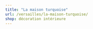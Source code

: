 ```yaml
---
title: "La maison turquoise"
url: /versailles/la-maison-turquoise/
shop: décoration intérieure
---
```

